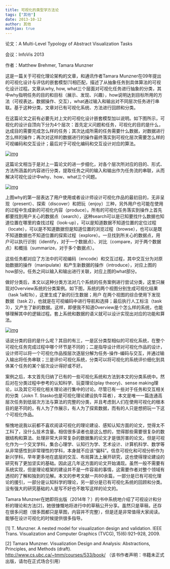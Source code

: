 ```yaml
---
title: 可视化的类型学方法论
tags: ["其他"]
date: 2013-10-12
author: 其他
mathjax: true
---
```


论文：A Multi-Level Typology of Abstract Visualization Tasks

会议：InfoVis 2013

作者：Matthew Brehmer, Tamara Munzner

这是一篇关于可视化理论架构的文章，和通讯作者Tamara Munzner在09年提出的可视化设计与评估的嵌套模型[1]相匹配，描述了从抽象任务到具体算法的可视化设计过程。文章从why, how, what三个层面对可视化任务进行抽象的分类，其中why指明任务的目的和目标（展示、发现、兴趣），how说明达到目标所用的方法（可视表达，数据操作、交互），what通过输入和输出对不同层次任务进行串联。基于这种分类，文章对已有可视化系统、方法进行回顾和分类。



在这篇论文之前有必要先对上文的可视化设计嵌套模型加以说明。如下图所示，可视化的设计自顶向下分为4个层次：首先定义问题和任务，可视化的目的是什么，达成目的需要完成怎么样的任务；其次达成所需的任务需要什么数据，对数据进行怎么样的操作；再次对这样的数据进行的操作最终落实到可视化层次需要怎么样的可视编码和交互设计；最后对于可视化编码和交互设计对应的算法。

[![img](http://www.cad.zju.edu.cn/home/vagblog/wp-content/uploads/2013/10/nested-model.jpg)](http://www.cad.zju.edu.cn/home/vagblog/wp-content/uploads/2013/10/nested-model.jpg)

这篇论文相当于是对上一篇论文的进一步细化，对各个层次所对应的目的、形式、方法所涵盖的内容进行分类，提取任务之间的输入和输出作为任务流的串联，从而解决可视化设计中why、how、what三个问题。

[![img](http://www.cad.zju.edu.cn/home/vagblog/wp-content/uploads/2013/10/typology.jpg)](http://www.cad.zju.edu.cn/home/vagblog/wp-content/uploads/2013/10/typology.jpg)

上图why的第一层表达了用户使用或者设计师设计可视化作品的最初目的，无非呈现（present）、探索（discover）和把玩（enjoy）三种，另外用户也可能在使用的过程中生成新的可视化内容（produce）。所有的可视化任务落实到操作上首先都要找到用户关心的数据点（search），这种search可以是已知要找什么数据也知道位置在哪里的查找过程（look-up），可以是知道数据不知道位置的定位过程（locate），可以是不知道数据但是知道位置的浏览过程（browse），也可以是既不知道数据也不知道位置的探索过程（explore）。一旦找到所关心的数据点，用户可以执行识别（identify，对于一个数据点）、对比（compare，对于两个数据点）和概括（summarize，对于多个数据点）。

这些任务都对应了方法中的可视编码（encode）和交互过程，其中交互分为对原始数据的操作（manipulate）和产生新数据的操作（introduce），对应上图的how部分。任务之间以输入和输出进行关联，对应上图的what部分。

做好分类后，本文以这种分类方法对几个系统的任务案例进行尝试分类，这里只展现对Overview系统的分类案例。如下图，系统的两个视图分别生成可视化结果（task 1a和1b），这里生成了新的衍生数据；用户 在两个视图的综合使用下发现数据（task 2），也就是在可视编码中进行导航和选择；最后执行人工标注（task 3），又产生了新的数据。这样，即便我不知道Overview是个怎么样的系统，也能够理解其中的逻辑过程。套上系统和数据的语义就可以设计实现出对应的功能和算法。

[![img](http://www.cad.zju.edu.cn/home/vagblog/wp-content/uploads/2013/10/case.jpg)](http://www.cad.zju.edu.cn/home/vagblog/wp-content/uploads/2013/10/case.jpg)

话说分类的目的是什么呢？其目的有三，一是区分类型相似的可视化系统，在整个可视化任务完成过程中哪个环节是不同的；二是指导设计师对可视化作品的设计，设计师可以将一个可视化作品按层次逐层分解为任务-操作-编码与交互，并通过输入输出将任务串联；三是评价可视化系统，分类可以将可视化的系统评价细化到具体某个任务的某个层次设计得好或不好。

案例之后，本文首先归纳了已有的一些可视化系统和方法到本文的分类系统中。然后对在分类过程中参考的认知科学、玩耍理论(play theory)、sense making理论，以及其它可视化相关理论进行集中的讨论。尽管已有一些对于任务和交互相关的分类（Jokn T. Stasko也是可视化理论建设执牛耳者），本文是唯一一篇连通高层次任务到低层次方法与算法的完整的分类，并且考虑到人们在使用可视化的根本目的是不同的，有人为了作展示，有人为了探索数据，而有的人只是想把玩一下这个可视化作品。

惭愧地说我以前都不喜欢阅读可视化的理论建设、感知认知方面的论文，觉得太不工科了，没什么技术含量。相信很多读者也是这么想的，觉得那些需要很复杂的数据结构和算法、处理非常大非常复杂的数据集的论文才是很厉害的论文。但是可视化作为一个交叉学科，集合心理学、认知行为学、艺术设计、计算机科学、数学等从非常感性到非常理性的学科，本身就不应该“偏科”。信息可视化和可视分析作为新兴学科，早年更多地在底层的交互、布局算法上展开研究，这也使得理论建设的研究有了更加坚实的基础。因此这几年这方面的论文开始涌现。虽然一般不需要有系统实现，但是理论框架的建设并不是一件容易的事情，这需要作者对整个领域有透彻的了解和独到的见解。本文的参考文献一共80余篇，一部分是已有可视化理论的援引，一部分是认知科学的理论，另一部分是已有可视化系统的回顾和分类。没有强大的研究基础的人是写不好也不敢写这样的论文的。

Tamara Munzner在她即将出版（2014年？）的书中系统地介绍了可视设计和分析的理论和方法[2]，她很慷慨地将进行中的草稿公开分享。虽然只是草稿，还存在很多问题（很多图都只是草图，内容并不完整），但是还是非常值得大家阅读。能够在设计可视化的时候提供很多指导。

[1] T. Munzner. A nested model for visualization design and validation. IEEE Trans. Visualization and Computer Graphics (TVCG), 15(6):921–928, 2009.

[2] Tamara Munzner. Visualization Design and Analysis: Abstractions, Principles, and Methods (draft). http://www.cs.ubc.ca/~tmm/courses/533/book/ （该书作者声明：书籍未正式出版，请勿在正式场合引用）